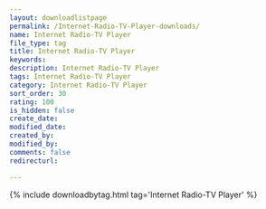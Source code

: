 ```yaml
---
layout: downloadlistpage
permalink: /Internet-Radio-TV-Player-downloads/
name: Internet Radio-TV Player
file_type: tag
title: Internet Radio-TV Player
keywords:
description: Internet Radio-TV Player
tags: Internet Radio-TV Player
category: Internet Radio-TV Player
sort_order: 30
rating: 100
is_hidden: false
create_date:
modified_date:
created_by:
modified_by:
comments: false
redirecturl:

---
```

 {% include downloadbytag.html tag='Internet Radio-TV Player' %}
